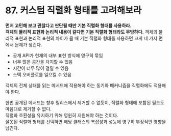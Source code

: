 # 87. 커스텀 직렬화 형태를 고려해보라

**먼저 고민해 보고 괜찮다고 판단될 때만 기본 직렬화 형태를 사용하라.**  
**객체의 물리적 표현화 논리적 내용이 같다면 기본 직렬화 형태라도 무방하다.**
객체의 물리적 표현과 논리적 표현의 차이가 클 때 기본 직렬화 형태를 사용하면 크게 네 가지 면에서 문제가 생긴다.

- 공개 API가 현재의 내부 표현 방식에 영구히 묶임
- 너무 많은 공간을 차지할 수 있음
- 시간이 너무 많이 걸릴 수 있음
- 스택 오버플로를 일으킬 수 있음

객체의 전체 상태를 읽는 메서드에 적용해야 하는 동기화 메커니즘을 직렬화에도 적용해야 한다.

한번 공개된 메서드는 향후 릴리스에서 제거할 수 없듯이, 직렬화 형태에 포함된 필드도 마음대로 제거할 수 없다.  
직렬화 호환성을 유지하기 위해 영원히 지원해야 하는 것이다.  
잘못된 직렬화 형태를 선택하면 해당 클래스의 복잡성과 성능에 영구히 부정적인 영향을 남긴다.